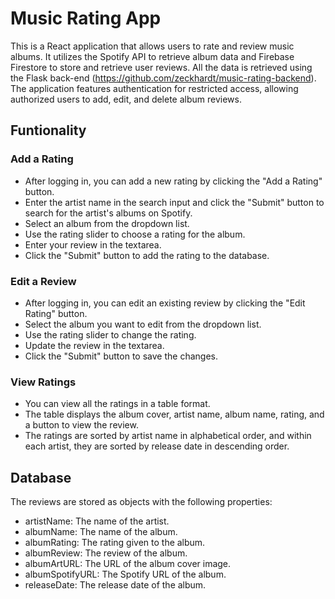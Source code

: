 # Music Rating App

This is a React application that allows users to rate and review music albums. It utilizes the Spotify API to retrieve album data and Firebase Firestore to store and retrieve user reviews. All the data is retrieved using the Flask back-end (https://github.com/zeckhardt/music-rating-backend). The application features authentication for restricted access, allowing authorized users to add, edit, and delete album reviews.<br>

## Funtionality
### Add a Rating
+ After logging in, you can add a new rating by clicking the "Add a Rating" button.
+ Enter the artist name in the search input and click the "Submit" button to search for the artist's albums on Spotify.
+ Select an album from the dropdown list.
+ Use the rating slider to choose a rating for the album.
+ Enter your review in the textarea.
+ Click the "Submit" button to add the rating to the database.
### Edit a Review
+ After logging in, you can edit an existing review by clicking the "Edit Rating" button.
+ Select the album you want to edit from the dropdown list.
+ Use the rating slider to change the rating.
+ Update the review in the textarea.
+ Click the "Submit" button to save the changes.
### View Ratings
+ You can view all the ratings in a table format.
+ The table displays the album cover, artist name, album name, rating, and a button to view the review.
+ The ratings are sorted by artist name in alphabetical order, and within each artist, they are sorted by release date in descending order.

## Database

The reviews are stored as objects with the following properties:

+ artistName: The name of the artist.
+ albumName: The name of the album.
+ albumRating: The rating given to the album.
+ albumReview: The review of the album.
+ albumArtURL: The URL of the album cover image.
+ albumSpotifyURL: The Spotify URL of the album.
+ releaseDate: The release date of the album.

